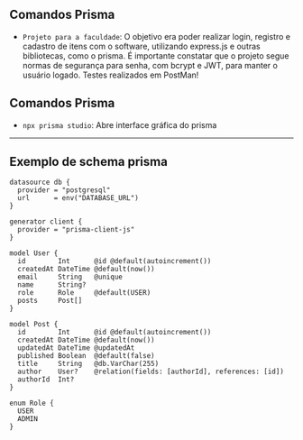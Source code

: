 ## Comandos Prisma

- `Projeto para a faculdade`: O objetivo era poder realizar login, registro e cadastro de itens com o software, utilizando express.js e outras bibliotecas, como o prisma. É importante constatar que o projeto segue normas de segurança para senha, com bcrypt e JWT, para manter o usuário logado. Testes realizados em PostMan!

## Comandos Prisma

- `npx prisma studio`: Abre interface gráfica do prisma

---

## Exemplo de schema prisma

```prisma
datasource db {
  provider = "postgresql"
  url      = env("DATABASE_URL")
}

generator client {
  provider = "prisma-client-js"
}

model User {
  id        Int      @id @default(autoincrement())
  createdAt DateTime @default(now())
  email     String   @unique
  name      String?
  role      Role     @default(USER)
  posts     Post[]
}

model Post {
  id        Int      @id @default(autoincrement())
  createdAt DateTime @default(now())
  updatedAt DateTime @updatedAt
  published Boolean  @default(false)
  title     String   @db.VarChar(255)
  author    User?    @relation(fields: [authorId], references: [id])
  authorId  Int?
}

enum Role {
  USER
  ADMIN
}
```
